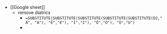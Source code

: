 - [[Google sheet]]
	- remove diatrics
		- `=SUBSTITUTE(SUBSTITUTE(SUBSTITUTE(SUBSTITUTE(SUBSTITUTE(D2,"Á", "A"), "É","E"), "Í","I"), "Ó","O"), "Ú","U")`
		-